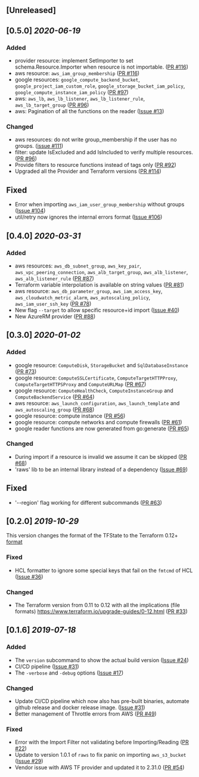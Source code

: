 ## [Unreleased]

## [0.5.0] _2020-06-19_

### Added
- provider resource: implement SetImporter to set schema.Resource.Importer when resource is not importable.
  ([PR #116](https://github.com/cycloidio/terracognita/pull/116))
- aws resource: `aws_iam_group_membership`
  ([PR #116](https://github.com/cycloidio/terracognita/pull/116))
- google resources: `google_compute_backend_bucket`, `google_project_iam_custom_role`, `google_storage_bucket_iam_policy`, `google_compute_instance_iam_policy`
  ([PR #97](https://github.com/cycloidio/terracognita/pull/97))
- aws: `aws_lb`, `aws_lb_listener`, `aws_lb_listener_rule`, `aws_lb_target_group`
  ([PR #96](https://github.com/cycloidio/terracognita/pull/96))
- aws: Pagination of all the functions on the reader
  ([Issue #13](https://github.com/cycloidio/terracognita/issues/13))

### Changed

- aws resources: do not write group_membership if the user has no groups.
  ([issue #111](https://github.com/cycloidio/terracognita/issue/111))
- filter: update IsExcluded and add IsIncluded to verify multiple resources.
  ([PR #96](https://github.com/cycloidio/terracognita/pull/96))
- Provide filters to resource functions instead of tags only
  ([PR #92](https://github.com/cycloidio/terracognita/pull/92))
- Upgraded all the Provider and Terraform versions
  ([PR #114](https://github.com/cycloidio/terracognita/pull/114))

## Fixed

- Error when importing `aws_iam_user_group_membership` without groups
  ([Issue #104](https://github.com/cycloidio/terracognita/issues/104))
- util/retry now ignores the internal errors format
  ([Issue #106](https://github.com/cycloidio/terracognita/issues/106))

## [0.4.0] _2020-03-31_

### Added

- aws resources: `aws_db_subnet_group`, `aws_key_pair`, `aws_vpc_peering_connection`, `aws_alb_target_group`, `aws_alb_listener`, `aws_alb_listener_rule`
  ([PR #87](https://github.com/cycloidio/terracognita/pull/87))
- Terraform variable interpolation is available on string values
  ([PR #81](https://github.com/cycloidio/terracognita/pull/81))
- aws resource: `aws_db_parameter_group`, `aws_iam_access_key`, `aws_cloudwatch_metric_alarm`, `aws_autoscaling_policy`, `aws_iam_user_ssh_key`
  ([PR #78](https://github.com/cycloidio/terracognita/pull/78))
- New flag `--target` to allow specific resource+id import
  ([Issue #40](https://github.com/cycloidio/terracognita/issues/40))
- New AzureRM provider
  ([PR #88](https://github.com/cycloidio/terracognita/pull/88))

## [0.3.0] _2020-01-02_

### Added

- google resource: `ComputeDisk`, `StorageBucket` and `SqlDatabaseInstance`
  ([PR #73](https://github.com/cycloidio/terracognita/pull/73))
- google resource: `ComputeSSLCertificate`, `ComputeTargetHTTPProxy`, `ComputeTargetHTTPSProxy` and `ComputeURLMap`
  ([PR #67](https://github.com/cycloidio/terracognita/pull/67))
- google resource: `ComputeHealthCheck`, `ComputeInstanceGroup` and `ComputeBackendService`
  ([PR #64](https://github.com/cycloidio/terracognita/pull/64))
- aws resource: `aws_launch_configuration`, `aws_launch_template` and `aws_autoscaling_group`
  ([PR #68](https://github.com/cycloidio/terracognita/pull/68))
- google resource: compute instance
  ([PR #56](https://github.com/cycloidio/terracognita/pull/56))
- google resource: compute networks and compute firewalls
  ([PR #61](https://github.com/cycloidio/terracognita/pull/61))
- google reader functions are now generated from go:generate
  ([PR #65](https://github.com/cycloidio/terracognita/pull/65))

### Changed

- During import if a resource is invalid we assume it can be skipped
  ([PR #68](https://github.com/cycloidio/terracognita/pull/68))
- 'raws' lib to be an internal library instead of a dependency
  ([Issue #69](https://github.com/cycloidio/terracognita/issues/69))

## Fixed

- '--region' flag working for different subcommands
  ([PR #63](https://github.com/cycloidio/terracognita/pull/63))

## [0.2.0] _2019-10-29_

This version changes the format of the TFState to the Terraform 0.12+ [format](https://www.terraform.io/upgrade-guides/0-12.html)

### Fixed

- HCL formatter to ignore some special keys that fail on the `fmtcmd` of HCL
  ([Issue #36](https://github.com/cycloidio/terracognita/issues/36))

### Changed

- The Terraform version from 0.11 to 0.12 with all the implications (file formats) https://www.terraform.io/upgrade-guides/0-12.html
  ([PR #33](https://github.com/cycloidio/terracognita/pull/33))

## [0.1.6] _2019-07-18_

### Added

- The `version` subcommand to show the actual build version
  ([Issue #24](https://github.com/cycloidio/terracognita/issues/24))
- CI/CD pipeline
  ([Issue #31](https://github.com/cycloidio/terracognita/pull/34))
- The `-verbose` and `-debug` options
  ([Issue #17](https://github.com/cycloidio/terracognita/issues/17))

### Changed

- Update CI/CD pipeline which now also has pre-built binaries, automate github release and docker release image.
  ([Issue #31](https://github.com/cycloidio/terracognita/issues/31))
- Better management of Throttle errors from AWS
  ([PR #49](https://github.com/cycloidio/terracognita/pull/49))

### Fixed

- Error with the Import Filter not validating before Importing/Reading
  ([PR #22](https://github.com/cycloidio/terracognita/pull/22))
- Update to version 1.0.1 of `raws` to fix panic on importing `aws_s3_bucket`
  ([Issue #29](https://github.com/cycloidio/terracognita/issues/29))
- Vendor issue with AWS TF provider and updated it to 2.31.0
  ([PR #54](https://github.com/cycloidio/terracognita/pull/54))
